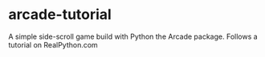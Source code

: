 # arcade-tutorial
A simple side-scroll game build with Python the Arcade package. Follows a tutorial on RealPython.com
